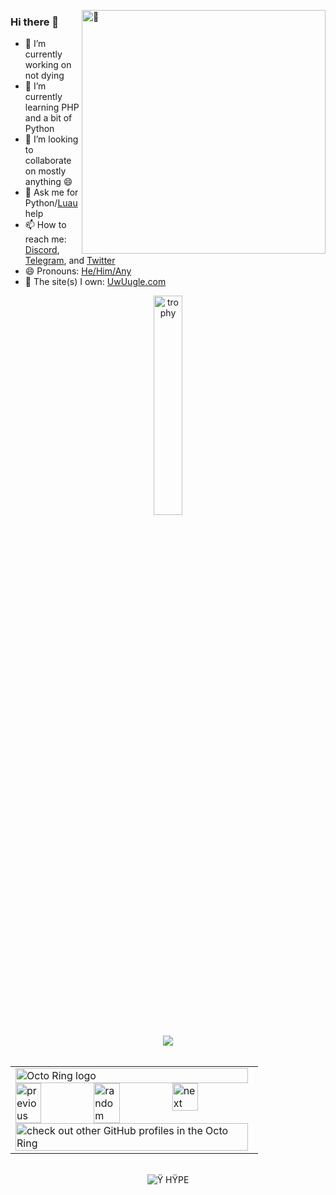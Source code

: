 <div dir="Welcome to my GitHub"></div>
<div height="5'8" dir="141 lb" style="cool" title="If you are using inspect element RN, why?"></div>

<!--CMD stats on the right of the screen (messy because NO ONE will ever se this code any way-->
<p>
<a href="#"><img align="right" width="390" alt="🦑" src="https://metrics.lecoq.io/Cool-ShowTTV?template=classic&base.hireable=true&repositories.skipped=Cool-ShowTTV&isocalendar=1&languages=1&lines=1&fortune=1&tweets=1&achievements=1&code=1&base=header%2C%20activity%2C%20community%2C%20repositories%2C%20metadata&base.indepth=false&base.hireable=true&base.skip=false&isocalendar=false&isocalendar.duration=half-year&languages=false&languages.skipped=Cool-ShowTTV&languages.limit=8&languages.threshold=0%25&languages.other=false&languages.colors=github&languages.sections=most-used&languages.indepth=false&languages.analysis.timeout=15&languages.analysis.timeout.repositories=7.5&languages.categories=markup%2C%20programming&languages.recent.categories=markup%2C%20programming&languages.recent.load=300&languages.recent.days=14&lines=false&lines.skipped=Cool-ShowTTV&lines.sections=base&lines.repositories.limit=4&lines.history.limit=1&achievements=false&achievements.threshold=C&achievements.secrets=true&achievements.display=detailed&achievements.limit=0&code=false&code.lines=12&code.load=400&code.days=3&code.visibility=public&code.skipped=Cool-showTTV&tweets=false&tweets.user=cool_showttv&tweets.attachments=true&tweets.limit=1&fortune=false&config.timezone=America%2FNew_York">
</a>
</p>

<!--Left side of the screen info and stats-->
<div align="left" width="390">
    <h3 id="hi-there-">Hi there 👋</h3>
    <ul>
        <li>🔭 I’m currently working on not dying</li>
        <li>🌱 I’m currently learning PHP and a bit of Python</li>
        <li>👯 I’m looking to collaborate on mostly anything 😄</li>
        <li>💬 Ask me for Python/<a href="https://github.com/Roblox/luau" title="Roblox's custom Lua">Luau</a> help</li>
        <li>📫 How to reach me: <a href="https://www.discord.com/users/687396215909908551" title="Cool_Show#4851">Discord</a>, <a href="https://t.me/Cool_ShowTTV" title="@Cool_ShowTTV">Telegram</a>, and <a href="https://twitter.com/Cool_ShowTTV" title="@Cool_ShowTTV">Twitter</a></li>
        <li>😄 Pronouns: <a href="https://en.pronouns.page/@Cool_Show" title="pronouns.page link">He/Him/Any</a></li>
        <li>👀 The site(s) I own: <a href="https://UwUugle.com" title="UwUugle.com link">UwUugle.com</a></li>
    </ul>
</div>
  
<div align="center" title="Well hello there! Did you know that a shrimp's heart is in its head?" width="390">
  <p><a href="https://github.com/ryo-ma/github-profile-trophy"><img src="https://github-profile-trophy.vercel.app/?username=cool-showttv&amp;theme=onedark&column=3" alt="trophy" width="30%" title=")"></a>
</div>

<!--
 Fun fact: I hate my self :) :)
-->

<div align="center">
    <a href="https://github.com/antonkomarev/github-profile-views-counter">
        <img src="https://komarev.com/ghpvc/?username=Cool-ShowTTV&style=for-the-badge">
    </a>
    <br>
    <!--<a href="https://github.com/biancarosa/lastfm-last-played">
        <img src="https://img.shields.io/endpoint?color=red&amp;url=https://lastfm-last-played.biancarosa.com.br/Cool_Show/latest-song?format=shields.io&amp;style=for-the-badge&amp" alt="Last.FM Last Played Song">
    </a>-->
    <br>
    <table><tbody><tr><td><a href="https://octo-ring.com/"><img src="https://octo-ring.com/static/img/widget/top.png" width="99%" alt="Octo Ring logo" align="top"></a><br><a href="https://octo-ring.com/p/Cool-ShowTTV/prev"><img src="https://octo-ring.com/static/img/widget/prev.png" width="33%" alt="previous" align="top" title="previous profile"></a><a href="https://octo-ring.com/p/Cool-ShowTTV/random"><img src="https://octo-ring.com/static/img/widget/random.png" width="33%" alt="random" align="top" title="random profile"></a><a href="https://octo-ring.com/p/Cool-ShowTTV/next"><img src="https://octo-ring.com/static/img/widget/next.png" width="33%" alt="next" align="top" title="next profile"></a><br><a href="https://octo-ring.com/"><img src="https://octo-ring.com/static/img/widget/bottom.png" width="99%" alt="check out other GitHub profiles in the Octo Ring" align="top"></a></td></tr></tbody></table>
    <br>
    <img src="https://hit.yhype.me/github/profile?user_id=22648256" alt="Ÿ HŸPE">
</div>


